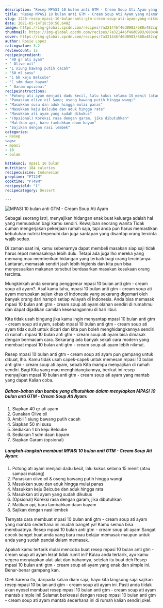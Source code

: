 ```yaml
---
description: "Resep MPASI 10 bulan anti GTM - Cream Soup Ati Ayam yang nikmat dan Mudah Dibuat"
title: "Resep MPASI 10 bulan anti GTM - Cream Soup Ati Ayam yang nikmat dan Mudah Dibuat"
slug: 1226-resep-mpasi-10-bulan-anti-gtm-cream-soup-ati-ayam-yang-nikmat-dan-mudah-dibuat
date: 2021-05-14T18:50:56.640Z
image: https://img-global.cpcdn.com/recipes/7a321446f46d0983/680x482cq70/mpasi-10-bulan-anti-gtm-cream-soup-ati-ayam-foto-resep-utama.jpg
thumbnail: https://img-global.cpcdn.com/recipes/7a321446f46d0983/680x482cq70/mpasi-10-bulan-anti-gtm-cream-soup-ati-ayam-foto-resep-utama.jpg
cover: https://img-global.cpcdn.com/recipes/7a321446f46d0983/680x482cq70/mpasi-10-bulan-anti-gtm-cream-soup-ati-ayam-foto-resep-utama.jpg
author: Rosie Lopez
ratingvalue: 3.2
reviewcount: 12
recipeingredient:
- "40 gr ati ayam"
- " Olive oil"
- "1 siung bawang putih cacah"
- "50 ml susu"
- "1 bh keju Belcube"
- "1 sdm daun bayam"
- " Garam opsional"
recipeinstructions:
- "Potong ati ayam menjadi dadu kecil, lalu kukus selama 15 menit (atau sampai matang)"
- "Panaskan olive oil &amp; oseng bawang putih hingga wangi"
- "Masukkan susu dan aduk hingga mulai panas"
- "Masukkan keju Belcube dan aduk hingga rata"
- "Masukkan ati ayam yang sudah dikukus"
- "(Opsional) Koreksi rasa dengan garam, jika dibutuhkan"
- "Matikan api, baru tambahkan daun bayam"
- "Sajikan dengan nasi lembek"
categories:
- Resep
tags:
- mpasi
- 10
- bulan

katakunci: mpasi 10 bulan 
nutrition: 184 calories
recipecuisine: Indonesian
preptime: "PT12M"
cooktime: "PT49M"
recipeyield: "1"
recipecategory: Dessert

---
```



![MPASI 10 bulan anti GTM - Cream Soup Ati Ayam](https://img-global.cpcdn.com/recipes/7a321446f46d0983/680x482cq70/mpasi-10-bulan-anti-gtm-cream-soup-ati-ayam-foto-resep-utama.jpg)

Sebagai seorang istri, menyajikan hidangan enak buat keluarga adalah hal yang memuaskan bagi kamu sendiri. Kewajiban seorang  wanita Tidak cuman mengerjakan pekerjaan rumah saja, tapi anda pun harus memastikan kebutuhan nutrisi terpenuhi dan juga santapan yang disantap orang tercinta wajib sedap.

Di zaman  saat ini, kamu sebenarnya dapat membeli masakan siap saji tidak harus repot memasaknya lebih dulu. Tetapi ada juga lho mereka yang memang mau memberikan hidangan yang terbaik bagi orang tercintanya. Lantaran, memasak sendiri jauh lebih higienis dan kita pun bisa menyesuaikan makanan tersebut berdasarkan masakan kesukaan orang tercinta. 



Mungkinkah anda seorang penggemar mpasi 10 bulan anti gtm - cream soup ati ayam?. Asal kamu tahu, mpasi 10 bulan anti gtm - cream soup ati ayam merupakan sajian khas di Indonesia yang sekarang digemari oleh banyak orang dari hampir setiap wilayah di Indonesia. Anda bisa memasak mpasi 10 bulan anti gtm - cream soup ati ayam olahan sendiri di rumahmu dan dapat dijadikan camilan kesenanganmu di hari libur.

Kita tidak usah bingung jika kamu ingin menyantap mpasi 10 bulan anti gtm - cream soup ati ayam, sebab mpasi 10 bulan anti gtm - cream soup ati ayam tidak sulit untuk dicari dan kita pun boleh menghidangkannya sendiri di rumah. mpasi 10 bulan anti gtm - cream soup ati ayam bisa dimasak dengan bermacam cara. Sekarang ada banyak sekali cara modern yang membuat mpasi 10 bulan anti gtm - cream soup ati ayam lebih nikmat.

Resep mpasi 10 bulan anti gtm - cream soup ati ayam pun gampang untuk dibuat, lho. Kamu tidak usah capek-capek untuk memesan mpasi 10 bulan anti gtm - cream soup ati ayam, sebab Kita mampu menyajikan di rumah sendiri. Bagi Kita yang mau menghidangkannya, berikut ini resep menyajikan mpasi 10 bulan anti gtm - cream soup ati ayam yang mantab yang dapat Kalian coba.

<!--inarticleads1-->

##### Bahan-bahan dan bumbu yang dibutuhkan dalam menyiapkan MPASI 10 bulan anti GTM - Cream Soup Ati Ayam:

1. Siapkan 40 gr ati ayam
1. Gunakan  Olive oil
1. Ambil 1 siung bawang putih cacah
1. Siapkan 50 ml susu
1. Sediakan 1 bh keju Belcube
1. Sediakan 1 sdm daun bayam
1. Siapkan  Garam (opsional)




<!--inarticleads2-->

##### Langkah-langkah membuat MPASI 10 bulan anti GTM - Cream Soup Ati Ayam:

1. Potong ati ayam menjadi dadu kecil, lalu kukus selama 15 menit (atau sampai matang)
1. Panaskan olive oil &amp; oseng bawang putih hingga wangi
1. Masukkan susu dan aduk hingga mulai panas
1. Masukkan keju Belcube dan aduk hingga rata
1. Masukkan ati ayam yang sudah dikukus
1. (Opsional) Koreksi rasa dengan garam, jika dibutuhkan
1. Matikan api, baru tambahkan daun bayam
1. Sajikan dengan nasi lembek




Ternyata cara membuat mpasi 10 bulan anti gtm - cream soup ati ayam yang mantab sederhana ini mudah banget ya! Kamu semua bisa membuatnya. Resep mpasi 10 bulan anti gtm - cream soup ati ayam Sangat cocok banget buat anda yang baru mau belajar memasak maupun untuk anda yang sudah pandai dalam memasak.

Apakah kamu tertarik mulai mencoba buat resep mpasi 10 bulan anti gtm - cream soup ati ayam lezat tidak rumit ini? Kalau anda tertarik, ayo kamu segera menyiapkan alat-alat dan bahannya, setelah itu buat deh Resep mpasi 10 bulan anti gtm - cream soup ati ayam yang enak dan simple ini. Benar-benar gampang kan. 

Oleh karena itu, daripada kalian diam saja, hayo kita langsung saja sajikan resep mpasi 10 bulan anti gtm - cream soup ati ayam ini. Pasti anda tiidak akan nyesel membuat resep mpasi 10 bulan anti gtm - cream soup ati ayam mantab simple ini! Selamat berkreasi dengan resep mpasi 10 bulan anti gtm - cream soup ati ayam mantab sederhana ini di rumah kalian sendiri,oke!.

